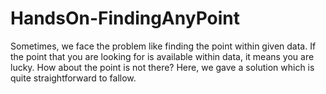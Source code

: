 # HandsOn-FindingAnyPoint
Sometimes, we face the problem like finding the point within given data. If the point that you are looking for is available within data, it means you are lucky. How about the point is not there? Here, we gave a solution which is quite straightforward to fallow.
